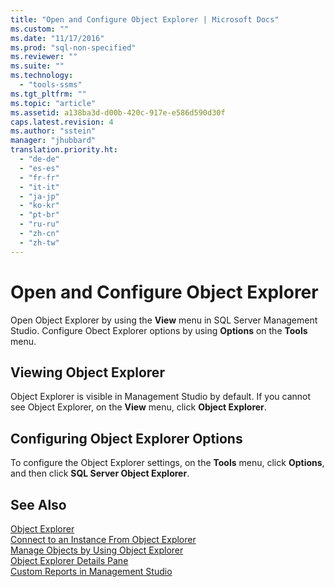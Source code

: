```yaml
---
title: "Open and Configure Object Explorer | Microsoft Docs"
ms.custom: ""
ms.date: "11/17/2016"
ms.prod: "sql-non-specified"
ms.reviewer: ""
ms.suite: ""
ms.technology: 
  - "tools-ssms"
ms.tgt_pltfrm: ""
ms.topic: "article"
ms.assetid: a138ba3d-d00b-420c-917e-e586d590d30f
caps.latest.revision: 4
ms.author: "sstein"
manager: "jhubbard"
translation.priority.ht: 
  - "de-de"
  - "es-es"
  - "fr-fr"
  - "it-it"
  - "ja-jp"
  - "ko-kr"
  - "pt-br"
  - "ru-ru"
  - "zh-cn"
  - "zh-tw"
---
```

# Open and Configure Object Explorer
Open Object Explorer by using the **View** menu in SQL Server Management Studio. Configure Obect Explorer options by using **Options** on the **Tools** menu.  
  
## Viewing Object Explorer  
Object Explorer is visible in Management Studio by default. If you cannot see Object Explorer, on the **View** menu, click **Object Explorer**.  
  
## Configuring Object Explorer Options  
To configure the Object Explorer settings, on the **Tools** menu, click **Options**, and then click **SQL Server Object Explorer**.  
  
## See Also  
[Object Explorer](../ssms/object-explorer.md)  
[Connect to an Instance From Object Explorer](../ssms/connect-to-an-instance-from-object-explorer.md)  
[Manage Objects by Using Object Explorer](../ssms/manage-objects-by-using-object-explorer.md)  
[Object Explorer Details Pane](../ssms/object-explorer-details-pane.md)  
[Custom Reports in Management Studio](../ssms/custom-reports-in-management-studio.md)  
  
